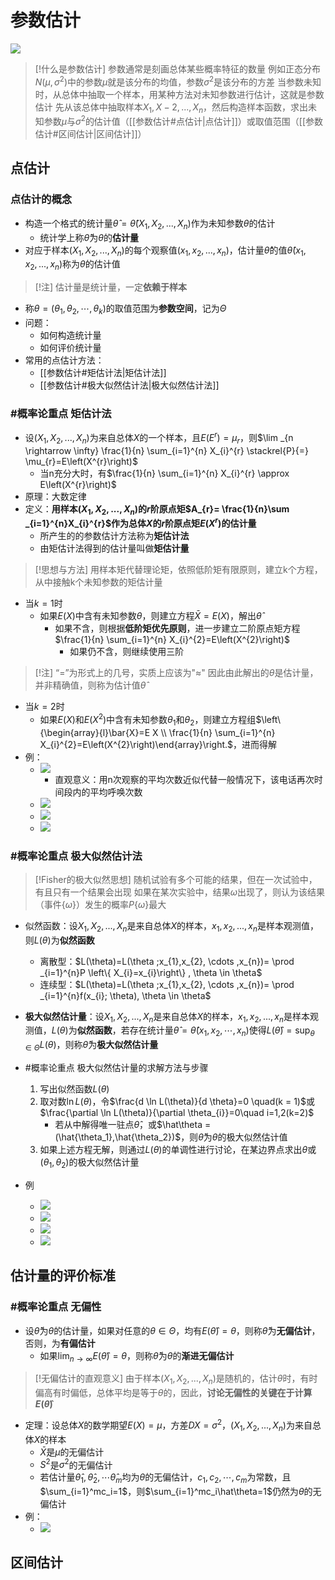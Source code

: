 # 参数估计
![](https://raw.githubusercontent.com/alwaysmissin/picgo/main/20221216142434.png)
> [!什么是参数估计]
> 参数通常是刻画总体某些概率特征的数量
> 例如正态分布$N(\mu,\sigma^2)$中的参数$\mu$就是该分布的均值，参数$\sigma^2$是该分布的方差
> 当参数未知时，从总体中抽取一个样本，用某种方法对未知参数进行估计，这就是参数估计
> 先从该总体中抽取样本$X_1,X-2,...,X_n$，然后构造样本函数，求出未知参数$\mu$与$\sigma^2$的估计值（[[参数估计#点估计|点估计]]）或取值范围（[[参数估计#区间估计|区间估计]]）
## 点估计
### 点估计的概念
- 构造一个格式的统计量$\hat{\theta}=\hat{\theta}(X_1,X_2,...,X_n)$作为未知参数$\theta$的估计
	- 统计学上称$\hat{\theta}$为$\theta$的**估计量**
- 对应于样本$(X_1,X_2,...,X_n)$的每个观察值$(x_1,x_2,...,x_n)$，估计量$\hat\theta$的值$\hat{\theta}(x_1,x_2,...,x_n)$称为$\theta$的估计值
> [!注]
> 估计量是统计量，一定**依赖于样本**
- 称$\theta =(\theta _{1}, \theta _{2}, \cdots , \theta _{k})$的取值范围为**参数空间**，记为$\Theta$
- 问题：
	- 如何构造统计量
	- 如何评价统计量
- 常用的点估计方法：
	- [[参数估计#矩估计法|矩估计法]]
	- [[参数估计#极大似然估计法|极大似然估计法]]
### #概率论重点 矩估计法
- 设$(X_1,X_2,...,X_n)$为来自总体$X$的一个样本，且$E(E^r)=\mu_r$，则$\lim _{n \rightarrow \infty} \frac{1}{n} \sum_{i=1}^{n} X_{i}^{r} \stackrel{P}{=} \mu_{r}=E\left(X^{r}\right)$
	- 当n充分大时，有$\frac{1}{n} \sum_{i=1}^{n} X_{i}^{r} \approx E\left(X^{r}\right)$
- 原理：大数定律
- 定义：**用样本$(X_1,X_2,...,X_n)$的$r$阶原点矩$A_{r}= \frac{1}{n}\sum _{i=1}^{n}X_{i}^{r}$作为总体$X$的$r$阶原点矩$E(X^r)$的估计量**
	- 所产生的的参数估计方法称为**矩估计法**
	- 由矩估计法得到的估计量叫做**矩估计量**
>[!思想与方法]
>用样本矩代替理论矩，依照低阶矩有限原则，建立k个方程，从中接触k个未知参数的矩估计量
- 当$k=1$时
	- 如果$E(X)$中含有未知参数$\theta$，则建立方程$\bar X = E(X)$，解出$\hat \theta$
		- 如果不含，则根据**低阶矩优先原则**，进一步建立二阶原点矩方程$\frac{1}{n} \sum_{i=1}^{n} X_{i}^{2}=E\left(X^{2}\right)$
			- 如果仍不含，则继续使用三阶
> [!注]
> “$=$”为形式上的几号，实质上应该为"$\approx$"
> 因此由此解出的$\theta$是估计量，并非精确值，则称为估计值$\hat \theta$
- 当$k=2$时
	- 如果$E(X)$和$E(X^2)$中含有未知参数$\theta_1$和$\theta_2$，则建立方程组$\left\{\begin{array}{l}\bar{X}=E X \\ \frac{1}{n} \sum_{i=1}^{n} X_{i}^{2}=E\left(X^{2}\right)\end{array}\right.$，进而得解
- 例：
	- ![](https://raw.githubusercontent.com/alwaysmissin/picgo/main/20221217105016.png)
		- 直观意义：用n次观察的平均次数近似代替一般情况下，该电话再次时间段内的平均呼唤次数
	- ![](https://raw.githubusercontent.com/alwaysmissin/picgo/main/20221217105408.png)
	- ![](https://raw.githubusercontent.com/alwaysmissin/picgo/main/20221217105510.png)
	- ![](https://raw.githubusercontent.com/alwaysmissin/picgo/main/20221217105653.png)

### #概率论重点 极大似然估计法
> [!Fisher的极大似然思想]
> 随机试验有多个可能的结果，但在一次试验中，有且只有一个结果会出现
> 如果在某次实验中，结果$\omega$出现了，则认为该结果（事件$\{\omega\}$）发生的概率$P\{\omega\}$最大
- 似然函数：设$X_1,X_2,...,X_n$是来自总体$X$的样本，$x_1,x_2,...,x_n$是样本观测值，则$L(\theta)$为**似然函数**
	- 离散型：$L(\theta)=L(\theta ;x_{1},x_{2}, \cdots ,x_{n})= \prod _{i=1}^{n}P \left\{ X_{i}=x_{i}\right\} , \theta \in \theta$
	- 连续型：$L(\theta)=L(\theta ;x_{1},x_{2}, \cdots ,x_{n})= \prod _{i=1}^{n}f(x_{i}; \theta), \theta \in \theta$
- **极大似然估计量**：设$X_1,X_2,...,X_n$是来自总体$X$的样本，$x_1,x_2,...,x_n$是样本观测值，$L(\theta)$为**似然函数**，若存在统计量$\hat{\theta}=\hat{\theta}\left(x_{1}, x_{2}, \cdots, x_{n}\right)$使得$L(\hat{\theta})=\sup _{\theta \in \Theta} L(\theta)$，则称$\hat{\theta}$为**极大似然估计量**

- #概率论重点 极大似然估计量的求解方法与步骤
	1. 写出似然函数$L(\theta)$
	2. 取对数$\ln{L(\theta)}$，令$\frac{d \ln L(\theta)}{d \theta}=0 \quad(k = 1)$或$\frac{\partial \ln L(\theta)}{\partial \theta_{i}}=0\quad i=1,2(k=2)$
		- 若从中解得唯一驻点$\hat\theta$，或$\hat\theta = (\hat{\theta_1},\hat{\theta_2})$，则$\hat\theta$为$\theta$的极大似然估计值
	3. 如果上述方程无解，则通过$L(\theta)$的单调性进行讨论，在某边界点求出$\theta$或$({\theta_1},{\theta_2})$的极大似然估计量
- 例
	- ![](https://raw.githubusercontent.com/alwaysmissin/picgo/main/20221218082700.png)
	- ![](https://raw.githubusercontent.com/alwaysmissin/picgo/main/20221218083610.png)
	- ![](https://raw.githubusercontent.com/alwaysmissin/picgo/main/20221218083631.png)
	- ![](https://raw.githubusercontent.com/alwaysmissin/picgo/main/20221218083703.png)
## 估计量的评价标准
### #概率论重点 无偏性
- 设$\hat\theta$为$\theta$的估计量，如果对任意的$\theta\in\Theta$，均有$E(\hat\theta)=\theta$，则称$\hat\theta$为**无偏估计**，否则，为**有偏估计**
	- 如果$\lim_{n\to \infty}E(\hat\theta)=\theta$，则称$\hat\theta$为$\theta$的**渐进无偏估计**
> [!无偏估计的直观意义]
> 由于样本$(X_1,X_2,...,X_n)$是随机的，估计$\theta$时，有时偏高有时偏低，总体平均是等于$\theta$的，因此，**讨论无偏性的关键在于计算$E(\hat\theta)$**
- 定理：设总体$X$的数学期望$E(X)=\mu$，方差$DX=\sigma^2$，$(X_1,X_2,...,X_n)$为来自总体$X$的样本
	- $\bar X$是$\mu$的无偏估计
	- $S^2$是$\sigma^2$的无偏估计
	- 若估计量$\widehat{\theta}_{1}, \widehat{\theta}_{2}, \cdots \widehat{\theta}_{m}$均为$\theta$的无偏估计，$c_{1},c_{2}, \cdots ,c_{m}$为常数，且$\sum_{i=1}^mc_i=1$，则$\sum_{i=1}^mc_i\hat\theta=1$仍然为$\theta$的无偏估计
- 例：
	- ![](https://raw.githubusercontent.com/alwaysmissin/picgo/main/20221218084929.png)

## 区间估计
